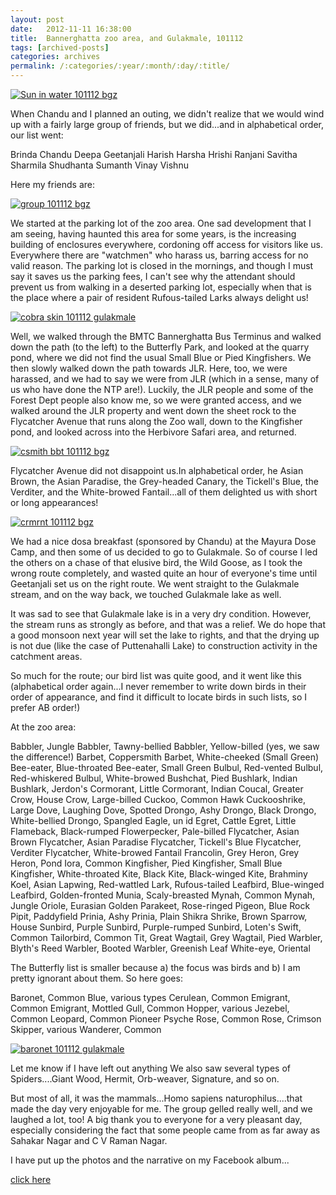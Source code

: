 ```yaml
---
layout: post
date:	2012-11-11 16:38:00
title:  Bannerghatta zoo area, and Gulakmale, 101112
tags: [archived-posts]
categories: archives
permalink: /:categories/:year/:month/:day/:title/
---
```

<a href="http://s1264.beta.photobucket.com/user/mnypx/library/" target="_blank"><img src="http://i1264.photobucket.com/albums/jj483/mnypx/DSC02921.jpg" border="0" alt="Sun in water 101112 bgz" /></a>

When Chandu and I planned an outing, we didn't realize that we would wind up with a fairly large group of friends, but we did...and in alphabetical order, our list went:

Brinda
Chandu
Deepa
Geetanjali
Harish
Harsha
Hrishi
Ranjani
Savitha
Sharmila
Shudhanta
Sumanth
Vinay
Vishnu

Here my friends are:

<a href="http://s1264.beta.photobucket.com/user/mnypx/library/" target="_blank"><img src="http://i1264.photobucket.com/albums/jj483/mnypx/DSC02960.jpg" border="0" alt="group 101112 bgz"/></a>

<lj-cut text="more about the outing">


We started at the parking lot of the zoo area. One sad development that I am seeing, having haunted this area for some years, is the increasing building of enclosures everywhere, cordoning off access for visitors like us. Everywhere there are "watchmen" who harass us, barring access for no valid reason. The parking lot is closed in the mornings, and though I must say it saves us the parking fees, I can't see why the attendant should prevent us from walking in a deserted parking lot, especially when that is the place where a pair of resident Rufous-tailed Larks always delight us!

<a href="http://s1264.beta.photobucket.com/user/mnypx/library/" target="_blank"><img src="http://i1264.photobucket.com/albums/jj483/mnypx/DSC02993.jpg" border="0" alt="cobra skin 101112 gulakmale" /></a>

Well, we walked through the BMTC Bannerghatta Bus Terminus and walked down the path (to the left) to the Butterfly Park, and looked at the quarry pond, where we did not find the usual Small Blue or Pied Kingfishers. We then slowly walked down the path towards JLR. Here, too, we were harassed, and we had to say we were from JLR (which in a sense, many of us who have done the NTP are!). Luckily, the JLR people and some of the Forest Dept people also know me, so we were granted access, and we walked around the JLR property and went down the sheet rock to the Flycatcher Avenue that runs along the Zoo wall, down to the Kingfisher pond, and looked across into the Herbivore Safari area, and returned.

<a href="http://s1264.beta.photobucket.com/user/mnypx/library/" target="_blank"><img src="http://i1264.photobucket.com/albums/jj483/mnypx/DSC02948.jpg" border="0" alt="csmith bbt 101112 bgz" /></a>

Flycatcher Avenue did not disappoint us.In alphabetical order, he Asian Brown, the Asian Paradise, the Grey-headed Canary, the Tickell's Blue, the Verditer, and the White-browed Fantail...all of them delighted us with short or long appearances!

<a href="http://s1264.beta.photobucket.com/user/mnypx/library/" target="_blank"><img src="http://i1264.photobucket.com/albums/jj483/mnypx/DSC02954.jpg" border="0" alt="crmrnt 101112 bgz" /></a>

We had a nice dosa breakfast (sponsored by Chandu) at the Mayura Dose Camp, and then some of us decided to go to Gulakmale. So of course I led the others on a chase of that elusive bird, the Wild Goose, as I took the wrong route completely, and wasted quite an hour of everyone's time until Geetanjali set us on the right route. We went straight to the Gulakmale stream, and on the way back, we touched Gulakmale lake as well.

It was sad to see that Gulakmale lake is in a very dry condition. However, the stream runs as strongly as before, and that was a relief. We do hope that a good monsoon next year will set the lake to rights, and that the drying up is not due (like the case of Puttenahalli Lake)  to construction activity in the catchment areas.

So much for the route; our bird list was quite good, and it went like this (alphabetical order again...I never remember to write down birds in their order of appearance, and find it difficult to locate birds in such lists, so I prefer AB order!)

At the zoo area:

Babbler, Jungle
Babbler, Tawny-bellied
Babbler, Yellow-billed (yes, we saw the difference!)
Barbet, Coppersmith
Barbet, White-cheeked (Small Green)
Bee-eater, Blue-throated
Bee-eater, Small Green
Bulbul, Red-vented
Bulbul, Red-whiskered
Bulbul, White-browed
Bushchat, Pied
Bushlark, Indian
Bushlark, Jerdon's
Cormorant, Little
Cormorant, Indian
Coucal, Greater
Crow, House
Crow, Large-billed
Cuckoo, Common Hawk
Cuckooshrike, Large
Dove, Laughing
Dove, Spotted
Drongo, Ashy
Drongo, Black
Drongo, White-bellied
Drongo, Spangled
Eagle, un id
Egret, Cattle
Egret, Little
Flameback, Black-rumped
Flowerpecker, Pale-billed
Flycatcher, Asian Brown
Flycatcher, Asian Paradise
Flycatcher, Tickell's Blue
Flycatcher, Verditer
Flycatcher, White-browed Fantail
Francolin, Grey
Heron, Grey
Heron, Pond
Iora, Common
Kingfisher, Pied
Kingfisher, Small Blue
Kingfisher, White-throated
Kite, Black
Kite, Black-winged
Kite, Brahminy
Koel, Asian
Lapwing, Red-wattled
Lark, Rufous-tailed
Leafbird, Blue-winged
Leafbird, Golden-fronted
Munia, Scaly-breasted
Mynah, Common
Mynah, Jungle
Oriole, Eurasian Golden
Parakeet, Rose-ringed
Pigeon, Blue Rock
Pipit, Paddyfield
Prinia, Ashy
Prinia, Plain
Shikra
Shrike, Brown
Sparrow, House
Sunbird, Purple
Sunbird, Purple-rumped
Sunbird, Loten's
Swift, Common
Tailorbird, Common
Tit, Great
Wagtail, Grey
Wagtail, Pied
Warbler, Blyth's Reed
Warbler, Booted
Warbler, Greenish Leaf
White-eye, Oriental

The Butterfly list is smaller because a) the focus was birds and b) I am pretty ignorant about them. So here goes:

Baronet, Common
Blue, various types
Cerulean, Common
Emigrant, Common
Emigrant, Mottled
Gull, Common
Hopper, various
Jezebel, Common
Leopard, Common
Pioneer
Psyche
Rose, Common
Rose, Crimson
Skipper, various
Wanderer, Common

<a href="http://s1264.beta.photobucket.com/user/mnypx/library/" target="_blank"><img src="http://i1264.photobucket.com/albums/jj483/mnypx/DSC03009.jpg" border="0" alt="baronet 101112 gulakmale" /></a>

Let me know if I have left out anything
We also saw several types of Spiders....Giant Wood, Hermit, Orb-weaver, Signature, and so on. 

But most of all, it was the mammals...Homo sapiens naturophilus....that made the day very enjoyable for me. The group gelled really well, and we laughed a lot, too! A big thank  you to everyone for a very pleasant day, especially considering the fact that some people came from as far away as Sahakar Nagar and C V Raman Nagar.

</lj-cut>


I have put up the photos and the narrative on my Facebook album...


<a href="&lt;&quot;https://www.facebook.com/media/set/?set=a.10151156782503878.463405.587058877&amp;type=1&quot;"> click here </a>
